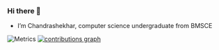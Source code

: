 ### Hi there 👋


<!-- **Chandrashekhar928/Chandrashekhar928** is a ✨ _special_ ✨ repository because its `README.md` (this file) appears on your GitHub profile.

Here are some ideas to get you started:-->

-  I’m Chandrashekhar, computer science undergraduate from BMSCE


![Metrics](https://metrics.lecoq.io/Chandrashekhar928?template=classic&isocalendar=1&introduction=1&isocalendar.duration=half-year&introduction.title=false&config.timezone=Asia%2FCalcutta)
[![contributions graph](https://activity-graph.herokuapp.com/graph?username=Chandrashekhar928&bg_color=171717&color=01a706&line=00b3ff&point=4fff42&area=true&hide_border=true&theme=monokai&custom_title=My%20contributions%20graph	)](https://github.com/ashutosh00710/github-readme-activity-graph)
